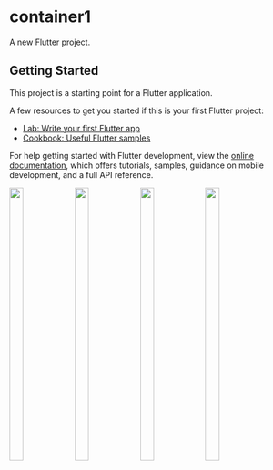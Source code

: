 # container1

A new Flutter project.

## Getting Started

This project is a starting point for a Flutter application.

A few resources to get you started if this is your first Flutter project:

- [Lab: Write your first Flutter app](https://docs.flutter.dev/get-started/codelab)
- [Cookbook: Useful Flutter samples](https://docs.flutter.dev/cookbook)

For help getting started with Flutter development, view the
[online documentation](https://docs.flutter.dev/), which offers tutorials,
samples, guidance on mobile development, and a full API reference.
<p>
  <img src="https://github.com/Drashtipatel296/container1/assets/143180636/650598d0-1c48-4d86-8e59-9198517af3fe" height=35% width=22%>
  <img src="https://github.com/Drashtipatel296/container1/assets/143180636/bd26dc57-7c3b-4bfb-b36c-59f79cf7309e" height=35% width=22%>
  <img src="https://github.com/Drashtipatel296/container1/assets/143180636/5280f122-eedb-431d-b928-b3b99d6bc7f7" height=35% width=22%>
  <img src="https://github.com/Drashtipatel296/container1/assets/143180636/57092b7a-90f2-4686-bf3d-05384055179c" height=35% width=22%>
</p>


